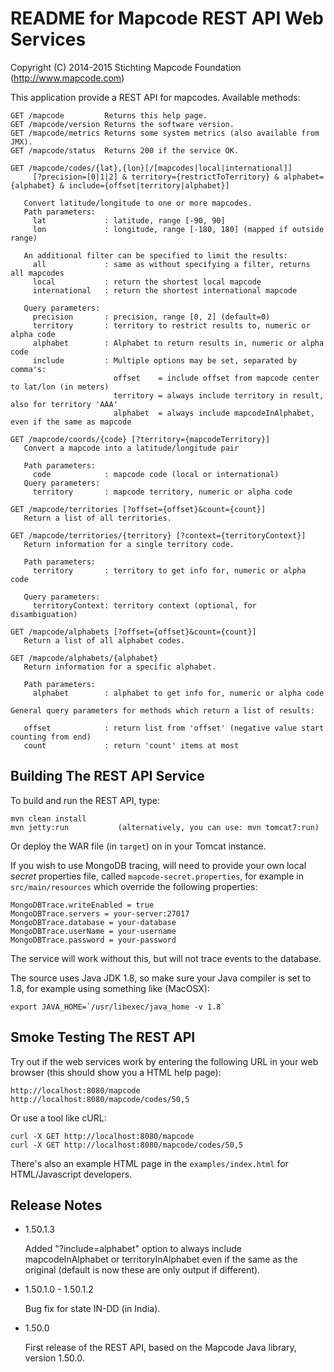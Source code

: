 # README for Mapcode REST API Web Services 
 
Copyright (C) 2014-2015 Stichting Mapcode Foundation (http://www.mapcode.com)

This application provide a REST API for mapcodes. 
Available methods:
    
    GET /mapcode         Returns this help page.
    GET /mapcode/version Returns the software version.
    GET /mapcode/metrics Returns some system metrics (also available from JMX).
    GET /mapcode/status  Returns 200 if the service OK.
    
    GET /mapcode/codes/{lat},{lon}[/[mapcodes|local|international]]
         [?precision=[0|1|2] & territory={restrictToTerritory} & alphabet={alphabet} & include={offset|territory|alphabet}]
    
       Convert latitude/longitude to one or more mapcodes.
       Path parameters:
         lat             : latitude, range [-90, 90]
         lon             : longitude, range [-180, 180] (mapped if outside range)
    
       An additional filter can be specified to limit the results:
         all             : same as without specifying a filter, returns all mapcodes
         local           : return the shortest local mapcode
         international   : return the shortest international mapcode
    
       Query parameters:
         precision       : precision, range [0, 2] (default=0)
         territory       : territory to restrict results to, numeric or alpha code
         alphabet        : Alphabet to return results in, numeric or alpha code
         include         : Multiple options may be set, separated by comma's:
                           offset    = include offset from mapcode center to lat/lon (in meters)
                           territory = always include territory in result, also for territory 'AAA'
                           alphabet  = always include mapcodeInAlphabet, even if the same as mapcode
    
    GET /mapcode/coords/{code} [?territory={mapcodeTerritory}]
       Convert a mapcode into a latitude/longitude pair
    
       Path parameters:
         code            : mapcode code (local or international)
       Query parameters:
         territory       : mapcode territory, numeric or alpha code
    
    GET /mapcode/territories [?offset={offset}&count={count}]
       Return a list of all territories.
    
    GET /mapcode/territories/{territory} [?context={territoryContext}]
       Return information for a single territory code.
    
       Path parameters:
         territory       : territory to get info for, numeric or alpha code
    
       Query parameters:
         territoryContext: territory context (optional, for disambiguation)
    
    GET /mapcode/alphabets [?offset={offset}&count={count}]
       Return a list of all alphabet codes.
    
    GET /mapcode/alphabets/{alphabet}
       Return information for a specific alphabet.
    
       Path parameters:
         alphabet        : alphabet to get info for, numeric or alpha code
    
    General query parameters for methods which return a list of results:
    
       offset            : return list from 'offset' (negative value start counting from end)
       count             : return 'count' items at most

       
## Building The REST API Service

To build and run the REST API, type:

    mvn clean install
    mvn jetty:run           (alternatively, you can use: mvn tomcat7:run)

Or deploy the WAR file (in `target`) on in your Tomcat instance.

If you wish to use MongoDB tracing, will need to provide your own local 
*secret* properties file, called `mapcode-secret.properties`, for example
in `src/main/resources` which override the following properties:

    MongoDBTrace.writeEnabled = true
    MongoDBTrace.servers = your-server:27017
    MongoDBTrace.database = your-database
    MongoDBTrace.userName = your-username
    MongoDBTrace.password = your-password
 
The service will work without this, but will not trace events to the
database.

The source uses Java JDK 1.8, so make sure your Java compiler is set to 1.8, for example
using something like (MacOSX):

    export JAVA_HOME=`/usr/libexec/java_home -v 1.8`


## Smoke Testing The REST API

Try out if the web services work by entering the following URL in your web browser
(this should show you a HTML help page):

    http://localhost:8080/mapcode
    http://localhost:8080/mapcode/codes/50,5
    
Or use a tool like cURL:
    
    curl -X GET http://localhost:8080/mapcode
    curl -X GET http://localhost:8080/mapcode/codes/50,5
    

There's also an example HTML page in the `examples/index.html` for HTML/Javascript developers. 


## Release Notes

* 1.50.1.3

    Added "?include=alphabet" option to always include mapcodeInAlphabet or territoryInAlphabet even if the same
    as the original (default is now these are only output if different).
    
* 1.50.1.0 - 1.50.1.2

    Bug fix for state IN-DD (in India).
    
* 1.50.0

    First release of the REST API, based on the Mapcode Java library, version 1.50.0.
